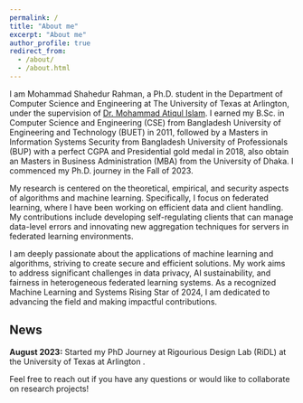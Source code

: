 ```yaml
---
permalink: /
title: "About me"
excerpt: "About me"
author_profile: true
redirect_from: 
  - /about/
  - /about.html
---
```


I am Mohammad Shahedur Rahman, a Ph.D. student in the Department of Computer Science and Engineering at The University of Texas at Arlington, under the supervision of <a href="https://crystal.uta.edu/~mislam/">Dr. Mohammad Atiqul Islam</a>. I earned my B.Sc. in Computer Science and Engineering (CSE) from Bangladesh University of Engineering and Technology (BUET) in 2011, followed by a Masters in Information Systems Security from Bangladesh University of Professionals (BUP) with a perfect CGPA and Presidential gold medal in 2018, also obtain an Masters in Business Administration (MBA) from the University of Dhaka. I commenced my Ph.D. journey in the Fall of 2023.

My research is centered on the theoretical, empirical, and security aspects of algorithms and machine learning. Specifically, I focus on federated learning, where I have been working on efficient data and client handling. My contributions include developing self-regulating clients that can manage data-level errors and innovating new aggregation techniques for servers in federated learning environments.

I am deeply passionate about the applications of machine learning and algorithms, striving to create secure and efficient solutions. My work aims to address significant challenges in data privacy, AI sustainability, and fairness in heterogeneous federated learning systems. As a recognized Machine Learning and Systems Rising Star of 2024, I am dedicated to advancing the field and making impactful contributions.

## News
**August 2023:** Started my PhD Journey at Rigourious Design Lab (RiDL) at the University of Texas at Arlington .



Feel free to reach out if you have any questions or would like to collaborate on research projects!
